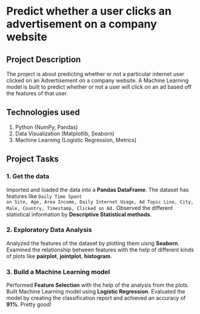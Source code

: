 # Predict whether a user clicks an advertisement on a company website
## Project Description
The project is about predicting whether or not a particular internet user clicked on an Advertisement on a company website. A Machine Learning model is built to predict whether or not a user will click on an ad based off the features of that user.

## Technologies used
1. Python (NumPy, Pandas)
2. Data Visualization (Matplotlib, Seaborn)
3. Machine Learning (Logistic Regression, Metrics)

## Project Tasks
### 1. Get the data
Imported and loaded the data into a **Pandas DataFrame**. The dataset has features like <code>Daily Time Spent on Site, Age, Area Income, Daily Internet Usage, Ad Topic Line, City, Male, Country, Timestamp, Clicked on Ad.</code> Observed the different statistical information by **Descriptive Statistical methods**.
### 2. Exploratory Data Analysis
Analyzed the features of the dataset by plotting them uisng **Seaborn**. Examined the relationship between features with the help of different kinds of plots like 
**pairplot**, **jointplot**, **histogram**.






### 3. Build a Machine Learning model
Performed **Feature Selection** with the help of the analysis from the plots. Built Machine Learning model using **Logistic Regression**. Evaluated the model by creating the classification report and achieved an accuracy of **91%**. Pretty good!

